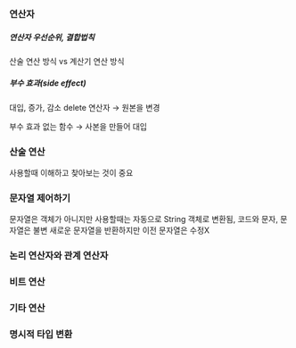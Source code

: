 ### 연산자
##### 연산자 우선순위, 결합법칙
산술 연산 방식 vs 계산기 연산 방식

##### 부수 효과(side effect)
대입, 증가, 감소 delete 연산자 &rarr; 원본을 변경

부수 효과 없는 함수 &rarr; 사본을 만들어 대입

### 산술 연산
사용할때 이해하고 찾아보는 것이 중요

### 문자열 제어하기
문자열은 객체가 아니지만 사용할때는 자동으로 String 객체로 변환됨, 코드와 문자,
문자열은 불변 새로운 문자열을 반환하지만 이전 문자열은 수정X

### 논리 연산자와 관계 연산자

### 비트 연산

### 기타 연산

### 명시적 타입 변환
